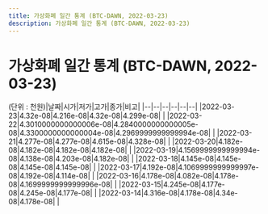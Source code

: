 ```yaml
---
title: 가상화폐 일간 통계 (BTC-DAWN, 2022-03-23)
description: 가상화폐 일간 통계 (BTC-DAWN, 2022-03-23)
---
```


가상화폐 일간 통계 (BTC-DAWN, 2022-03-23)
===

(단위 : 천원)|날짜|시가|저가|고가|종가|비고|
|--|--|--|--|--|--|
|2022-03-23|4.32e-08|4.216e-08|4.32e-08|4.299e-08|    |
|2022-03-22|4.3010000000000006e-08|4.2840000000000005e-08|4.3300000000000004e-08|4.2969999999999994e-08|    |
|2022-03-21|4.277e-08|4.277e-08|4.615e-08|4.328e-08|    |
|2022-03-20|4.182e-08|4.182e-08|4.182e-08|4.182e-08|    |
|2022-03-19|4.1569999999999994e-08|4.138e-08|4.203e-08|4.182e-08|    |
|2022-03-18|4.145e-08|4.145e-08|4.145e-08|4.145e-08|    |
|2022-03-17|4.192e-08|4.1069999999999997e-08|4.192e-08|4.114e-08|    |
|2022-03-16|4.178e-08|4.082e-08|4.178e-08|4.1699999999999996e-08|    |
|2022-03-15|4.245e-08|4.177e-08|4.245e-08|4.177e-08|    |
|2022-03-14|4.316e-08|4.178e-08|4.34e-08|4.178e-08|    |

